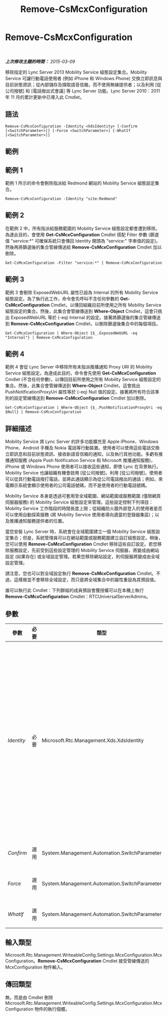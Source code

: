 ﻿---
title: Remove-CsMcxConfiguration
TOCTitle: Remove-CsMcxConfiguration
ms:assetid: 71904a62-a1f1-4466-9921-0a175909e117
ms:mtpsurl: https://technet.microsoft.com/zh-tw/library/Hh690026(v=OCS.15)
ms:contentKeyID: 49291284
ms.date: 08/10/2015
mtps_version: v=OCS.15
ms.translationtype: HT
---

# Remove-CsMcxConfiguration

 

_**上次修改主題的時間：** 2015-03-09_

移除指定的 Lync Server 2013 Mobility Service 組態設定集合。Mobility Service 可讓行動電話使用者 (例如 iPhone 和 Windows Phone) 交換立即訊息與目前狀態資訊；從內部儲存及擷取語音信箱，而不使用無線提供者；以及利用 \[從公司撥號\] 和 \[電話撥出式會議\] 等 Lync Server 功能。Lync Server 2010：2011 年 11 月的累計更新中已導入此 Cmdlet。

## 語法

    Remove-CsMcxConfiguration -Identity <XdsIdentity> [-Confirm [<SwitchParameter>]] [-Force <SwitchParameter>] [-WhatIf [<SwitchParameter>]]

## 範例

## 範例 1

範例 1 所示的命令會刪除指派給 Redmond 網站的 Mobility Service 組態設定集合。

    Remove-CsMcxConfiguration -Identity "site:Redmond"

## 範例 2

在範例 2 中，所有指派給服務範圍的 Mobility Service 組態設定都會遭到移除。為達此目的，會使用 **Get-CsMcxConfiguration** Cmdlet 搭配 Filter 參數 (篩選值 "service:\*" 可確保系統只會傳回 Identity 開頭為 "service:" 字串值的設定)。然後再將篩選後的集合管線傳送給 **Remove-CsMcxConfiguration** Cmdlet 加以刪除。

    Get-CsMcxConfiguration -Filter "service:*" | Remove-CsMcxConfiguration

## 範例 3

範例 3 會刪除 ExposedWebURL 屬性已設為 Internal 的所有 Mobility Service 組態設定。為了執行此工作，命令會先呼叫不含任何參數的 **Get-CsMcxConfiguration** Cmdlet，以傳回組織目前所使用之所有 Mobility Service 組態設定的集合。然後，此集合會管線傳送到 **Where-Object** Cmdlet，這會只挑出 ExposedWebURL 等於 (-eq) Internal 的設定。接著將篩選後的集合管線傳送到 **Remove-CsMcxConfiguration** Cmdlet，以刪除篩選後集合中的每個項目。

    Get-CsMcxConfiguration | Where-Object {$_.ExposedWebURL -eq "Internal"} | Remove-CsMcxConfiguration

## 範例 4

範例 4 會從 Lync Server 中移除所有未指派推播通知 Proxy URI 的 Mobility Service 組態設定。為達成此目的，命令會先使用 **Get-CsMcxConfiguration** Cmdlet (不含任何參數)，以傳回目前所使用之所有 Mobility Service 組態設定的集合。然後，此集合會管線傳送到 **Where-Object** Cmdlet，這會挑出 PushNotificationProxyUri 屬性等於 (-eq) Null 值的設定。接著將所有符合該準則的設定管線傳送到 **Remove-CsMcxConfiguration** Cmdlet 加以刪除。

    Get-CsMcxConfiguration | Where-Object {$_.PushNotificationProxyUri -eq $Null} | Remove-CsMcxConfiguration

## 詳細描述

Mobility Service 將 Lync Server 的許多功能擴充至 Apple iPhone、Windows Phone、Android 手機及 Nokia 電話等行動裝置。使用者可以使用這些電話交換立即訊息和目前狀態資訊、接收新語音信箱的通知，以及執行其他功能。多虧有推播通知服務 (Apple Push Notification Service 和 Microsoft 推播通知服務)，iPhone 或 Windows Phone 使用者可以接收這些通知，即使 Lync 在背景執行。Mobility Service 也讓組織有機會啟用 \[從公司撥號\]。利用 \[從公司撥號\]，使用者可以從其行動電話撥打電話，並將此通話顯示為從公司電話撥出的通話；例如，來電顯示系統會顯示使用者的公司電話號碼，而不是使用者的行動電話號碼。

Mobility Service 本身是透過可套用至全域範圍、網站範圍或服務範圍 (僅限網頁伺服器服務) 的 Mobility Service 組態設定來管理。這些設定控制下列項目：Mobility Service 工作階段的時間長度上限；從組織防火牆外部登入的使用者是否可以使用自動探索服務 (將 Mobility Service 使用者導向適當的登錄器集區)；以及推播通知服務提供者的位置。

當您安裝 Lync Server 時，系統會在全域範圍建立一個 Mobility Service 組態設定集合；但是，系統管理員可以在網站範圍或服務範圍建立自訂組態設定。稍後，您可以使用 **Remove-CsMcxConfiguration** Cmdlet 移除這些自訂設定。若您移除服務設定，先前受到這些設定管理的 Mobility Service 伺服器，將變成由網站設定 (如果存在) 或全域設定管理。若果您移除網站設定，則伺服器將變成由全域設定管理。

請注意，您也可以對全域設定執行 **Remove-CsMcxConfiguration** Cmdlet。不過，這樣做並不會移除全域設定，而只是將全域集合中的屬性重設為其預設值。

誰可以執行此 Cmdlet：下列群組的成員預設會獲授權可以在本機上執行 **Remove-CsMcxConfiguration** Cmdlet：RTCUniversalServerAdmins。

## 參數


<table>
<colgroup>
<col style="width: 25%" />
<col style="width: 25%" />
<col style="width: 25%" />
<col style="width: 25%" />
</colgroup>
<thead>
<tr class="header">
<th>參數</th>
<th>必要</th>
<th>類型</th>
<th>說明</th>
</tr>
</thead>
<tbody>
<tr class="odd">
<td><p><em>Identity</em></p></td>
<td><p>必要</p></td>
<td><p>Microsoft.Rtc.Management.Xds.XdsIdentity</p></td>
<td><p>要移除之 Mobility Service 組態設定的唯一識別碼。若要「移除」全域設定，請使用下列語法：</p>
<p>-Identity global</p>
<p>請注意，您無法真正移除全域設定，您所能做的只有將屬性重設回預設值。</p>
<p>若要將設定從網站範圍移除，請使用類似下列的語法：</p>
<p>-Identity site:Redmond</p>
<p>若要移除在服務範圍設定的設定，請使用類似下列的語法：</p>
<p>-Identity service:WebServer:atl-cs-001.litwareinc.com</p>
<p>您無法在指定 Identity 時使用萬用字元。</p></td>
</tr>
<tr class="even">
<td><p><em>Confirm</em></p></td>
<td><p>選用</p></td>
<td><p>System.Management.Automation.SwitchParameter</p></td>
<td><p>在執行命令前先提示確認。</p></td>
</tr>
<tr class="odd">
<td><p><em>Force</em></p></td>
<td><p>選用</p></td>
<td><p>System.Management.Automation.SwitchParameter</p></td>
<td><p>隱藏顯示當執行命令時可能發生的任何非嚴重錯誤訊息。</p></td>
</tr>
<tr class="even">
<td><p><em>WhatIf</em></p></td>
<td><p>選用</p></td>
<td><p>System.Management.Automation.SwitchParameter</p></td>
<td><p>描述執行命令後的結果，但無須實際執行命令。</p></td>
</tr>
</tbody>
</table>


## 輸入類型

Microsoft.Rtc.Management.WriteableConfig.Settings.McxConfiguration.McxConfiguration。**Remove-CsMcxConfiguration** Cmdlet 接受管線傳送的 McxConfiguration 物件輸入。

## 傳回類型

無。而是由 Cmdlet 刪除 Microsoft.Rtc.Management.WriteableConfig.Settings.McxConfiguration.McxConfiguration 物件的執行個體。

